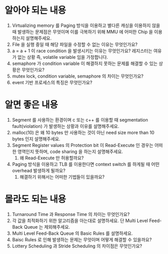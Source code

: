 # 알아야 되는 내용

1. Virtualizing memory 를 Paging 방식을 이용하고 별다른 캐싱을 이용하지 않을 때 발생하는 문제점은 무엇이며 이를 극복하기 위해 MMU 에 어떠한 Chip 을 이용하는지 설명해주세요.
2. File 을 실행 중일 때 해당 파일을 수정할 수 없는 이유는 무엇인가요?
3. a = a + 1 이 race condition 을 발생시키는 이유는 무엇인가요? 레지스터는 여유가 없는 상황 즉, volatile variable 임을 가정합니다.
4. semaphore 가 condition variable 이 해결하지 못하는 문제를 해결할 수 있는 상황은 무엇인가요?
5. mutex lock, condition variable, semaphore 의 차이는 무엇인가요?
6. event 기반 프로세스의 특징은 무엇인가요?

# 알면 좋은 내용

1. Segment 를 사용하는 환경이며 c 또는 c++ 를 이용할 때 segmentation fault(violation) 가 발생하는 상황과 이유를 설명해주세요.
2. malloc(10) 은 왜 10 bytes 만 사용하는 것이 아닌 need size more than 10 bytes 인지 설명해주세요.
3. Segment Register values 의 Protection bit 이 Read-Execute 인 경우는 어떠한 영역인지 뜻하며, code sharing 을 하는지 설명해주세요.
   1. 왜 Read-Execute 만 허용할까요?
4. Paging 방식을 이용하고 TLB 를 이용한다면 context switch 를 하게될 때 어떤 overhead 발생하게 될까요?
   1. 해결하기 위해서는 어떠한 기법들이 있을까요?

# 몰라도 되는 내용

1. Turnaround Time 과 Response Time 의 차이는 무엇인가요?
2. 각 값을 최적화하기 위한 알고리즘을 아는대로 설명하세요. 단 Multi Level Feed-Back Queue 는 제외해주세요.
3. Multi Level Feed-Back Queue 의 Basic Rules 를 설명하세요.
4. Baisc Rules 로 인해 발생하는 문제는 무엇이며 어떻게 해결할 수 있을까요?
5. Lottery Scheduling 과 Stride Scheduling 의 차이점은 무엇인가요?
